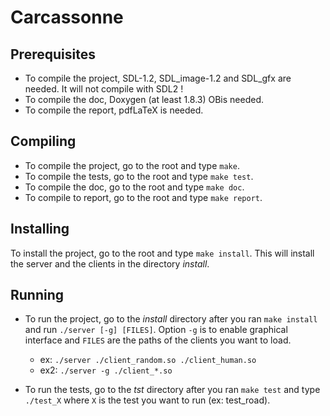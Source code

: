# Carcassonne

## Prerequisites

* To compile the project, SDL-1.2, SDL_image-1.2 and SDL_gfx are needed. It will not compile with SDL2 !
* To compile the doc, Doxygen (at least 1.8.3) OBis needed.
* To compile the report, pdfLaTeX is needed.

## Compiling

* To compile the project, go to the root and type `make`.
* To compile the tests, go to the root and type `make test`.
* To compile the doc, go to the root and type `make doc`.
* To compile to report, go to the root and type `make report`.

## Installing

To install the project, go to the root and type `make install`. This will install the server and the clients in the directory *install*.

## Running

* To run the project, go to the *install* directory after you ran `make install` and run `./server [-g] [FILES]`. Option `-g` is to enable graphical interface and `FILES` are the paths of the clients you want to load.
  * ex: `./server ./client_random.so ./client_human.so`
  * ex2: `./server -g ./client_*.so`

* To run the tests, go to the *tst* directory after you ran `make test` and type `./test_X` where `X` is the test you want to run (ex: test_road).